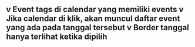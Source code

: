 v Event tags di calendar yang memiliki events
v Jika calendar di klik, akan muncul daftar event yang ada pada tanggal tersebut
v Border tanggal hanya terlihat ketika dipilih
- 
